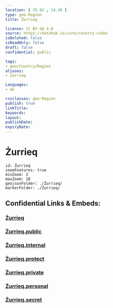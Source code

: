```yaml
---
location: [ 35.82 , 14.48 ] 
type: geo-Region
title: Żurrieq

license: CC BY-SA 4.0
source: https://datahub.io/core/country-codes
isDeleted: false
isReadOnly: false
draft: false
confidential: public

tags:
- geo/Country/Region
aliases:
- Żurrieq

Languages:
- de

cssclasses: geo-Region
publish: true
linkTitle: 
keywords: 
layout: 
publishDate: 
expiryDate: 
---
```


# Żurrieq

```leaflet
id: Żurrieq
zoomFeatures: true 
minZoom: 2 
maxZoom: 18
geojsonFolder: ./Żurrieq/
markerFolder: ./Żurrieq/
```


## Confidential Links & Embeds: 

### [Żurrieq](/_Standards/Earth/Continent/Europe/Europe~South/Malta/Regions~Malta/Nofsinhar/counties~Nofsinhar/Żurrieq.md) 

### [Żurrieq.public](/_public/Earth/Continent/Europe/Europe~South/Malta/Regions~Malta/Nofsinhar/counties~Nofsinhar/Żurrieq.public.md) 

### [Żurrieq.internal](/_internal/Earth/Continent/Europe/Europe~South/Malta/Regions~Malta/Nofsinhar/counties~Nofsinhar/Żurrieq.internal.md) 

### [Żurrieq.protect](/_protect/Earth/Continent/Europe/Europe~South/Malta/Regions~Malta/Nofsinhar/counties~Nofsinhar/Żurrieq.protect.md) 

### [Żurrieq.private](/_private/Earth/Continent/Europe/Europe~South/Malta/Regions~Malta/Nofsinhar/counties~Nofsinhar/Żurrieq.private.md) 

### [Żurrieq.personal](/_personal/Earth/Continent/Europe/Europe~South/Malta/Regions~Malta/Nofsinhar/counties~Nofsinhar/Żurrieq.personal.md) 

### [Żurrieq.secret](/_secret/Earth/Continent/Europe/Europe~South/Malta/Regions~Malta/Nofsinhar/counties~Nofsinhar/Żurrieq.secret.md)

